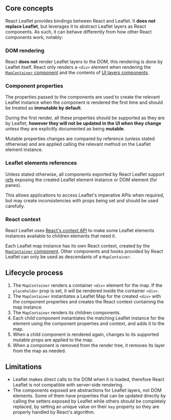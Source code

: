 ## Core concepts[](https://react-leaflet.js.org/docs/start-introduction/#core-concepts "Direct link to Core concepts")

React Leaflet provides bindings between React and Leaflet. It **does not replace Leaflet**, but leverages it to abstract Leaflet layers as React components. As such, it can behave differently from how other React components work, notably:

### DOM rendering[](https://react-leaflet.js.org/docs/start-introduction/#dom-rendering "Direct link to DOM rendering")

React **does not** render Leaflet layers to the DOM, this rendering is done by Leaflet itself. React only renders a `<div>` element when rendering the [`MapContainer` component](https://react-leaflet.js.org/docs/api-map/#mapcontainer) and the contents of [UI layers components](https://react-leaflet.js.org/docs/api-components/#ui-layers).

### Component properties[](https://react-leaflet.js.org/docs/start-introduction/#component-properties "Direct link to Component properties")

The properties passed to the components are used to create the relevant Leaflet instance when the component is rendered the first time and should be treated as **immutable by default**.

During the first render, all these properties should be supported as they are by Leaflet, **however they will not be updated in the UI when they change** unless they are explicitly documented as being **mutable**.

Mutable properties changes are compared by reference (unless stated otherwise) and are applied calling the relevant method on the Leaflet element instance.

### Leaflet elements references[](https://react-leaflet.js.org/docs/start-introduction/#leaflet-elements-references "Direct link to Leaflet elements references")

Unless stated otherwise, all components exported by React Leaflet support [refs](https://react.dev/learn/referencing-values-with-refs) exposing the created Leaflet element instance or DOM element (for panes).

This allows applications to access Leaflet's imperative APIs when required, but may create inconsistencies with props being set and should be used carefully.

### React context[](https://react-leaflet.js.org/docs/start-introduction/#react-context "Direct link to React context")

React Leaflet uses [React's context API](https://react.dev/reference/react/createContext) to make some Leaflet elements instances available to children elements that need it.

Each Leaflet map instance has its own React context, created by the [`MapContainer` component](https://react-leaflet.js.org/docs/api-map/#mapcontainer). Other components and hooks provided by React Leaflet can only be used as descendants of a `MapContainer`.

## Lifecycle process[](https://react-leaflet.js.org/docs/start-introduction/#lifecycle-process "Direct link to Lifecycle process")

1.  The `MapContainer` renders a container `<div>` element for the map. If the `placeholder` prop is set, it will be rendered inside the container `<div>`.
2.  The `MapContainer` instantiates a Leaflet Map for the created `<div>` with the component properties and creates the React context containing the map instance.
3.  The `MapContainer` renders its children components.
4.  Each child component instantiates the matching Leaflet instance for the element using the component properties and context, and adds it to the map.
5.  When a child component is rendered again, changes to its supported mutable props are applied to the map.
6.  When a component is removed from the render tree, it removes its layer from the map as needed.

## Limitations[](https://react-leaflet.js.org/docs/start-introduction/#limitations "Direct link to Limitations")

-   Leaflet makes direct calls to the DOM when it is loaded, therefore React Leaflet is not compatible with server-side rendering.
-   The components exposed are abstractions for Leaflet layers, not DOM elements. Some of them have properties that can be updated directly by calling the setters exposed by Leaflet while others should be completely replaced, by setting an unique value on their `key` property so they are properly handled by React's algorithm.